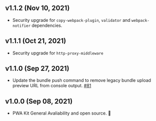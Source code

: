 ## v1.1.2 (Nov 10, 2021)

-   Security upgrade for `copy-webpack-plugin`, `validator` and  `webpack-notifier` dependencies.

## v1.1.1 (Oct 21, 2021)

-   Security upgrade for `http-proxy-middleware`

## v1.1.0 (Sep 27, 2021)

-   Update the bundle push command to remove legacy bundle upload preview URL from console output. [#81](https://github.com/SalesforceCommerceCloud/pwa-kit/pull/81)

## v1.0.0 (Sep 08, 2021)

-   PWA Kit General Avaliability and open source. 🎉
